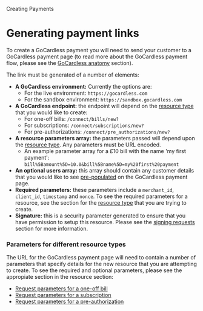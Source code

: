 <h0>Creating Payments</h0>

# Generating payment links

To create a GoCardless payment you will need to send your customer to a GoCardless payment page (to read more about the GoCardless payment flow, please see the [GoCardless anatomy](#gocardless-anatomy) section). 

The link must be generated of a number of elements:

* __A GoCardless environment:__ Currently the options are:
    * For the live environment: `https://gocardless.com`
    * For the sandbox environment: `https://sandbox.gocardless.com`
* __A GoCardless endpoint:__ the endpoint will depend on the [resource type](#gocardless-anatomy) that you would like to create:
    * For one-off bills: `/connect/bills/new?`
    * For subscriptions: `/connect/subscriptions/new?`
    * For pre-authorizations: `/connect/pre_authorizations/new?`
* __A resource parameters array:__ the parameters passed will depend upon the [resource type](#resource-parameters). Any parameters must be URL encoded.
    * An example parameter array for a £10 bill with the name 'my first payment': `bill%5Bamount%5D=10.0&bill%5Bname%5D=my%20first%20payment`
* __An optional users array:__ this array should contain any customer details that you would like to see [pre-populated](#pre-populating-information) on the GoCardless payment page.
* __Required parameters:__ these parameters include a `merchant_id`, `client_id`, `timestamp` and `nonce`. To see the required parameters for a resource, see the section for the [resource type](#resource-parameters) that you are trying to create.
* __Signature:__ this is a security parameter generated to ensure that you have permission to setup this resource. Please see the [signing requests](#signing-requests) section for more information.


### <a name="resource-parameters"></a> Parameters for different resource types

The URL for the GoCardless payment page will need to contain a number of parameters that specify details for the new resource that you are attempting to create. To see the required and optional parameters, please see the appropiate section in the resource section:

* [Request parameters for a one-off bill](#create-a-one-off-bill)
* [Request parameters for a subscription](#create-a-subscription)
* [Request parameters for a pre-authorization](#create-a-pre-auth)
